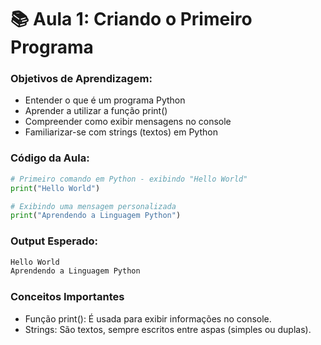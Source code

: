 # 📚 Aula 1: Criando o Primeiro Programa

### Objetivos de Aprendizagem:

- Entender o que é um programa Python
- Aprender a utilizar a função print()
- Compreender como exibir mensagens no console
- Familiarizar-se com strings (textos) em Python

### Código da Aula:

```python
# Primeiro comando em Python - exibindo "Hello World"
print("Hello World")

# Exibindo uma mensagem personalizada
print("Aprendendo a Linguagem Python")
```

### Output Esperado:

```Python
Hello World
Aprendendo a Linguagem Python
```

### Conceitos Importantes

- Função print(): É usada para exibir informações no console.
- Strings: São textos, sempre escritos entre aspas (simples ou duplas).
